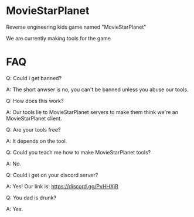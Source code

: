 # MovieStarPlanet
Reverse engineering kids game named "MovieStarPlanet"

We are currently making tools for the game

# FAQ
Q: Could i get banned?

A: The short anwser is no, you can't be banned unless you abuse our tools.

Q: How does this work?

A: Our tools lie to MovieStarPlanet servers to make them think we're an MovieStarPlanet client.

Q: Are your tools free?

A: It depends on the tool.

Q: Could you teach me how to make MovieStarPlanet tools?

A: No.

Q: Could i get on your discord server?

A: Yes! Our link is: https://discord.gg/PvHHXjR

Q: You dad is drunk?

A: Yes.
